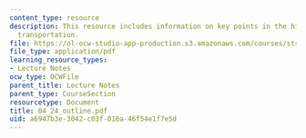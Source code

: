 ```yaml
---
content_type: resource
description: This resource includes information on key points in the history of air
  transportation.
file: https://ol-ocw-studio-app-production.s3.amazonaws.com/courses/sts-001-technology-in-american-history-spring-2006/a6947b3e3042c03f016a46f54e1f7e5d_04_24_outline.pdf
file_type: application/pdf
learning_resource_types:
- Lecture Notes
ocw_type: OCWFile
parent_title: Lecture Notes
parent_type: CourseSection
resourcetype: Document
title: 04_24_outline.pdf
uid: a6947b3e-3042-c03f-016a-46f54e1f7e5d
---
```

